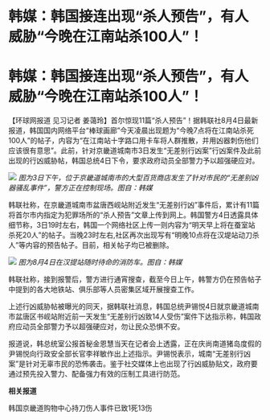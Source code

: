 # 韩媒：韩国接连出现“杀人预告”，有人威胁“今晚在江南站杀100人”！

# 韩媒：韩国接连出现“杀人预告”，有人威胁“今晚在江南站杀100人”！

【环球网报道 见习记者
姜蔼玲】首尔惊现11篇“杀人预告”！据韩联社8月4日最新报道，韩国国内网络平台“棒球画廊”今天凌晨出现题为“今晚7点将在江南站杀死100人”的帖子，内容为“在江南站十字路口用卡车将人群推散，并用凶器刺伤他们应该很有意思”。此前，针对京畿道城南市3日发生“无差别行凶案”行凶案件及此前出现的行凶威胁帖，韩国总统4日下令，要求政府动员全部警力予以超强硬应对。

![](https://inews.gtimg.com/om_bt/OiyEPNHwjgDlN7dqsWfO0NzAsv3famYa1AHyC6gDFszL0AA/1000)
_图为3日下午，位于京畿道城南市的大型百货商店发生了针对市民的“无差别凶器骚乱事件”，警方正在控制现场。图自：韩媒_

韩联社称，在京畿道城南市盆唐西岘站附近发生“无差别行凶”事件后，累计有11篇将首尔市内指定为犯罪场所的“杀人预告”文章上传到网上。韩国警方4日透露具体细节称，3日19时左右，韩国一个网络社区上传一则内容为“明天早上将在蚕室站杀死20人”的帖子。当晚23时左右,社区再次出现写有“明晚10点将在汉堤站动刀杀人”等内容的预告帖子。目前，相关帖子均已被删除。

![](https://inews.gtimg.com/om_bt/OtgrzlngJfESopEBR8x-2PUoOfgtsF9cxV79KMXFxPJYYAA/1000)
_图为8月4日在汉提站随时待命的消防车。图自：韩媒_

韩联社称，接到报警后，警方进行通宵搜查，截至今日上午，韩警方仍在预告帖子中提到的各大地铁站、俱乐部等人员密集区域开展搜查工作。

上述行凶威胁帖被曝光的同天，据韩联社消息，韩国总统尹锡悦4日就京畿道城南市盆唐区书岘站附近前一天发生“无差别行凶致14人受伤”案件下达指示称，韩国政府应动员全部警力予以超强硬应对，勿让民众恐惧不安。

报道说，韩总统室公报首秘金恩慧当天在记者会上透露，正在庆尚南道猪岛度假的尹锡悦向行政安全部长官李祥敏作出上述指示。尹锡悦表示，城南“无差别行凶案”是针对无辜市民的恐怖袭击。鉴于社交媒体上也出现了行凶威胁贴文，政府要通过预先投入警力、配备强力有效的压制工具进行防范。

**相关报道**

韩国京畿道购物中心持刀伤人事件已致1死13伤

